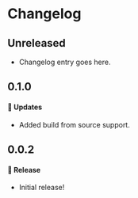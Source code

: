 # Changelog

## Unreleased

- Changelog entry goes here.

## 0.1.0

#### 🚀 Updates

- Added build from source support.

## 0.0.2

#### 🎉 Release

- Initial release!
